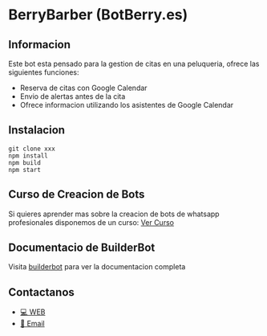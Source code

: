 # BerryBarber (BotBerry.es)
## Informacion
Este bot esta pensado para la gestion de citas en una peluqueria, ofrece las siguientes funciones:
- Reserva de citas con Google Calendar
- Envio de alertas antes de la cita
- Ofrece informacion utilizando los asistentes de Google Calendar


## Instalacion

```
git clone xxx
npm install
npm build
npm start
```

## Curso de Creacion de Bots

Si quieres aprender mas sobre la creacion de bots de whatsapp profesionales disponemos de un curso:
[Ver Curso](https://botberry.es/curso)


## Documentacio de BuilderBot

Visita [builderbot](https://www.builderbot.app/en) para ver la documentacion completa


## Contactanos
- [💻 WEB](https://botberry.es)
- [📧 Email](mail:hello@botberry.es)